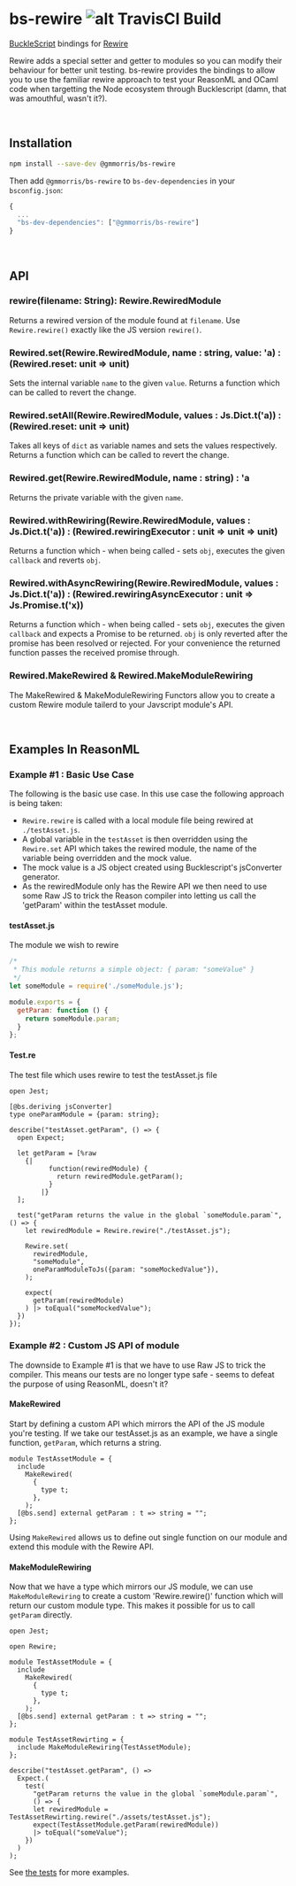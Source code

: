 # bs-rewire ![alt TravisCI Build](https://travis-ci.org/gmmorris/bs-rewire.svg?branch=master)

[BuckleScript](https://github.com/bucklescript/bucklescript) bindings for [Rewire](https://github.com/jhnns/rewire)

Rewire adds a special setter and getter to modules so you can modify their behaviour for better unit testing.
bs-rewire provides the bindings to allow you to use the familiar rewire approach to test your ReasonML and OCaml code when targetting the Node ecosystem through Bucklescript (damn, that was amouthful, wasn't it?).

<br />

## Installation

```sh
npm install --save-dev @gmmorris/bs-rewire
```

Then add `@gmmorris/bs-rewire` to `bs-dev-dependencies` in your `bsconfig.json`:
```js
{
  ...
  "bs-dev-dependencies": ["@gmmorris/bs-rewire"]
}
```
<br />

API
---

### rewire(filename: String): Rewire.RewiredModule

Returns a rewired version of the module found at `filename`.
Use `Rewire.rewire()` exactly like the JS version `rewire()`.

### Rewired.set(Rewire.RewiredModule, name : string, value: 'a) : (Rewired.reset: unit => unit)

Sets the internal variable `name` to the given `value`. Returns a function which can be called to revert the change.

### Rewired.setAll(Rewire.RewiredModule, values : Js.Dict.t('a)) : (Rewired.reset: unit => unit)

Takes all keys of `dict` as variable names and sets the values respectively. Returns a function which can be called to revert the change.

### Rewired.get(Rewire.RewiredModule, name : string) : 'a

Returns the private variable with the given `name`.

### Rewired.withRewiring(Rewire.RewiredModule, values : Js.Dict.t('a)) : (Rewired.rewiringExecutor : unit => unit => unit)

Returns a function which - when being called - sets `obj`, executes the given `callback` and reverts `obj`.

### Rewired.withAsyncRewiring(Rewire.RewiredModule, values : Js.Dict.t('a)) : (Rewired.rewiringAsyncExecutor : unit => Js.Promise.t('x))

Returns a function which - when being called - sets `obj`, executes the given `callback` and expects a Promise to be returned.
`obj` is only reverted after the promise has been resolved or rejected. For your convenience the returned function passes the received promise through.

### Rewired.MakeRewired & Rewired.MakeModuleRewiring

The MakeRewired & MakeModuleRewiring Functors allow you to create a custom Rewire module tailerd to your Javscript module's API.


<br />

Examples In ReasonML
--

### Example #1 : Basic Use Case

The following is the basic use case.
In this use case the following approach is being taken:
- `Rewire.rewire` is called with a local module file being rewired at `./testAsset.js`.
- A global variable in the `testAsset` is then overridden using the `Rewire.set` API which takes the rewired module, the name of the variable being overridden and the mock value.
- The mock value is a JS object created using Bucklescript's jsConverter generator.
- As the rewiredModule only has the Rewire API we then need to use some Raw JS to trick the Reason compiler into letting us call the 'getParam' within the testAsset module.

#### testAsset.js
The module we wish to rewire
```javascript
/*
 * This module returns a simple object: { param: "someValue" }
 */
let someModule = require('./someModule.js'); 

module.exports = {
  getParam: function () {
    return someModule.param;
  }
};
```
#### Test.re
The test file which uses rewire to test the testAsset.js file
```reason
open Jest;

[@bs.deriving jsConverter]
type oneParamModule = {param: string};

describe("testAsset.getParam", () => {
  open Expect;

  let getParam = [%raw
    {|
          function(rewiredModule) {
            return rewiredModule.getParam();
          }
        |}
  ];

  test("getParam returns the value in the global `someModule.param`", () => {
    let rewiredModule = Rewire.rewire("./testAsset.js");

    Rewire.set(
      rewiredModule,
      "someModule",
      oneParamModuleToJs({param: "someMockedValue"}),
    );

    expect(
      getParam(rewiredModule)
    ) |> toEqual("someMockedValue");
  })
});

```

### Example #2 : Custom JS API of module
The downside to Example #1 is that we have to use Raw JS to trick the compiler.
This means our tests are no longer type safe - seems to defeat the purpose of using ReasonML, doesn't it?

#### MakeRewired
Start by defining a custom API which mirrors the API of the JS module you're testing.
If we take our testAsset.js as an example, we have a single function, `getParam`, which returns a string.
```reason
module TestAssetModule = {
  include
    MakeRewired(
      {
        type t;
      },
    );
  [@bs.send] external getParam : t => string = "";
};
```
Using `MakeRewired` allows us to define out single function on our module and extend this module with the Rewire API.

#### MakeModuleRewiring
Now that we have a type which mirrors our JS module, we can use `MakeModuleRewiring` to create a custom 'Rewire.rewire()' function which will return our custom module type.
This makes it possible for us to call `getParam` directly.

```reason
open Jest;

open Rewire;

module TestAssetModule = {
  include
    MakeRewired(
      {
        type t;
      },
    );
  [@bs.send] external getParam : t => string = "";
};

module TestAssetRewirting = {
  include MakeModuleRewiring(TestAssetModule);
};

describe("testAsset.getParam", () =>
  Expect.(
    test(
      "getParam returns the value in the global `someModule.param`",
      () => {
      let rewiredModule = TestAssetRewirting.rewire("./assets/testAsset.js");
      expect(TestAssetModule.getParam(rewiredModule))
      |> toEqual("someValue");
    })
  )
);
```

See [the tests](https://github.com/gmmorris/bs-rewire/tree/master/__tests__) for more examples.

